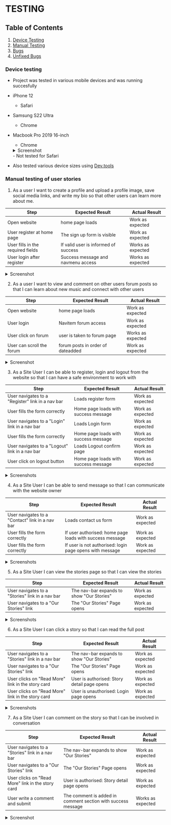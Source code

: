 # TESTING

## Table of Contents

1. [Device Testing](#device-testing)
2. [Manual Testing](#manual-testing-of-user-stories)
3. [Bugs](#bugs)
4. [Unfixed Bugs](#unfixed-bugs)

### Device testing

- Project was tested in various mobile devices and was running succesfully
- iPhone 12
    - Safari
- Samsung S22 Ultra
    - Chrome
- Macbook Pro 2019 16-inch
    - Chrome
    <details><summary>Screenshot</summary>
  <img src="TESTING/screenshots/home_page_chrome.jpg">
    
  </details>
    - Not tested for Safari

    
  </details>
- Also tested various device sizes using [Dev.tools](https://developer.chrome.com/docs/devtools/)

### Manual testing of user stories

1. As a user I want to create a profile and upload a profile image, save social media links, and write my bio so that other users can learn more about me.

| **Step**                            | **Expected Result**                       | **Actual Result** |
| ----------------------------------- | ----------------------------------------- | ----------------- |
| Open website                        | home page loads                           | Work as expected  |
| User register at home page          | The sign up form is visible               | Work as expected  |
| User fills in the required fields   | If valid user is informed of success      | Works as expected |
| User login after register           | Success message and navmenu access        | Works as expected |


<details><summary>Screenshot</summary>
<img src="TESTING/screenshots/register.jpg" >
<img src="TESTING/screenshots/signup_form.jpg" >
<img src="TESTING/screenshots/after_register_success.jpg" >
<img src="TESTING/screenshots/after_login.jpg" >


</details>

2. As a user I want to view and comment on other users forum posts so that I can learn about new music and connect with other users

| **Step**                                | **Expected Result**                     | **Actual Result** |
| --------------------------------------- | --------------------------------------- | ----------------- |
| Open website                            | home page loads                         | Work as expected  |
| User login                              | Navitem forum access                    | Work as expected  |
| User click on forum                     | user is taken to forum page             | Works as expected |
| User can scroll the forum               | forum posts in order of dateadded       | Work as expected  |

 <details><summary>Screenshot</summary>
<img src="TESTING/screenshots/home_page_chrome.jpg" >
<img src="TESTING/screenshots/after_login_success.jpg" >
<img src="TESTING/screenshots/forum_view.jpg" >
<img src="TESTING/screenshots/forum_scroll.jpg" >


</details>

3. As a Site User I can be able to register, login and logout from the website so that I can have a safe environment to work with

| **Step**                                         | **Expected Result**                  | **Actual Result** |
| ------------------------------------------------ | ------------------------------------ | ----------------- |
| User navigates to a "Register" link in a nav bar | Loads register form                  | Work as expected  |
| User fills the form correctly                    | Home page loads with success message | Work as expected  |
| User navigates to a "Login" link in a nav bar    | Loads Login form                     | Work as expected  |
| User fills the form correctly                    | Home page loads with success message | Work as expected  |
| User navigates to a "Logout" link in a nav bar   | Loads Logout confirm page            | Work as expected  |
| User click on logout button                      | Home page loads with success message | Work as expected  |

 <details><summary>Screenshots</summary>
<img src="documentation/user-stories/register-nav.png" >
<img src="documentation/humanitas-pages/register-page.png" >
<img src="documentation/user-stories/sign-up-message.png" >
<img src="documentation/user-stories/login-nav.png" >
<img src="documentation/humanitas-pages/login-page.png" >
<img src="documentation/user-stories/login-message.png" >
<img src="documentation/user-stories/logout-nav.png" >
<img src="documentation/humanitas-pages/logout-page.png" >
<img src="documentation/user-stories/logout-message.png" >

</details>

4. As a Site User I can be able to send message so that I can communicate with the website owner

| **Step**                                        | **Expected Result**                                      | **Actual Result** |
| ----------------------------------------------- | -------------------------------------------------------- | ----------------- |
| User navigates to a "Contact" link in a nav bar | Loads contact us form                                    | Work as expected  |
| User fills the form correctly                   | If user authorised: home page loads with success message | Work as expected  |
| User fills the form correctly                   | If user is not authorised: login page opens with message | Work as expected  |

 <details><summary>Screenshots</summary>
<img src="documentation/user-stories/contact-nav.png" >
<img src="documentation/humanitas-pages/contact-us-page.png" >
<img src="documentation/user-stories/contact-login.png" >
<img src="documentation/user-stories/contact-confirm.png" >
<img src="documentation/user-stories/contactloggedout.png" >
<img src="documentation/user-stories/contact-warning-message.png" >

</details>

5. As a Site User I can view the stories page so that I can view the stories

| **Step**                                        | **Expected Result**                       | **Actual Result** |
| ----------------------------------------------- | ----------------------------------------- | ----------------- |
| User navigates to a "Stories" link in a nav bar | The nav-bar expands to show "Our Stories" | Work as expected  |
| User navigates to a "Our Stories" link          | The "Our Stories" Page opens              | Work as expected  |

<details><summary>Screenshots</summary>
<img src="documentation/user-stories/nav-bar-our-story.png" >
<img src="documentation/humanitas-pages/our-stories-page.png" >

</details>

6. As a Site User I can click a story so that I can read the full post

| **Step**                                          | **Expected Result**                         | **Actual Result** |
| ------------------------------------------------- | ------------------------------------------- | ----------------- |
| User navigates to a "Stories" link in a nav bar   | The nav-bar expands to show "Our Stories"   | Work as expected  |
| User navigates to a "Our Stories" link            | The "Our Stories" Page opens                | Work as expected  |
| User clicks on "Read More" link in the story card | User is authorised: Story detail page opens | Work as expected  |
| User clicks on "Read More" link in the story card | User is unauthorised: Login page opens      | Work as expected  |

<details><summary>Screenshots</summary>
<img src="documentation/user-stories/nav-bar-our-story.png" >
<img src="documentation/humanitas-pages/our-stories-page.png" >
<img src="documentation/user-stories/readmore-login.png" >
<img src="documentation/humanitas-pages/story-detail-page.png" >
<img src="documentation/user-stories/readmore-loggedout.png" >
<img src="documentation/humanitas-pages/login-page.png" >
</details>

7. As a Site User I can comment on the story so that I can be involved in conversation

| **Step**                                          | **Expected Result**                                          | **Actual Result** |
| ------------------------------------------------- | ------------------------------------------------------------ | ----------------- |
| User navigates to a "Stories" link in a nav bar   | The nav-bar expands to show "Our Stories"                    | Work as expected  |
| User navigates to a "Our Stories" link            | The "Our Stories" Page opens                                 | Work as expected  |
| User clicks on "Read More" link in the story card | User is authorised: Story detail page opens                  | Work as expected  |
| User write a comment and submit                   | The comment is added in comment section with success message | Works as expected |

<details><summary>Screenshot</summary>
<img src="documentation/user-stories/nav-bar-our-story.png" >
<img src="documentation/humanitas-pages/our-stories-page.png" >
<img src="documentation/user-stories/readmore-login.png" >
<img src="documentation/humanitas-pages/story-detail-page.png" >
<img src="documentation/humanitas-pages/comment-section.png" >
<img src="documentation/user-stories/comment-add.png" >

</details>